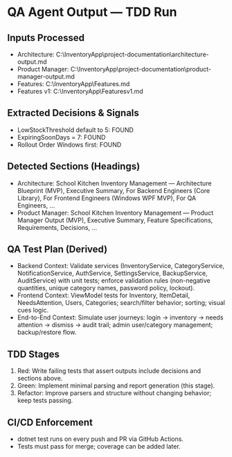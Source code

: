 # QA Agent Output — TDD Run

## Inputs Processed
- Architecture: C:\InventoryApp\project-documentation\architecture-output.md
- Product Manager: C:\InventoryApp\project-documentation\product-manager-output.md
- Features: C:\InventoryApp\Features.md
- Features v1: C:\InventoryApp\Featuresv1.md

## Extracted Decisions & Signals
- LowStockThreshold default to 5: FOUND
- ExpiringSoonDays = 7: FOUND
- Rollout Order Windows first: FOUND

## Detected Sections (Headings)
- Architecture: School Kitchen Inventory Management — Architecture Blueprint (MVP), Executive Summary, For Backend Engineers (Core Library), For Frontend Engineers (Windows WPF MVP), For QA Engineers, ...
- Product Manager: School Kitchen Inventory Management — Product Manager Output (MVP), Executive Summary, Feature Specifications, Requirements, Decisions, ...

## QA Test Plan (Derived)
- Backend Context: Validate services (InventoryService, CategoryService, NotificationService, AuthService, SettingsService, BackupService, AuditService) with unit tests; enforce validation rules (non-negative quantities, unique category names, password policy, lockout).
- Frontend Context: ViewModel tests for Inventory, ItemDetail, NeedsAttention, Users, Categories; search/filter behavior; sorting; visual cues logic.
- End-to-End Context: Simulate user journeys: login -> inventory -> needs attention -> dismiss -> audit trail; admin user/category management; backup/restore flow.

## TDD Stages
1. Red: Write failing tests that assert outputs include decisions and sections above.
2. Green: Implement minimal parsing and report generation (this stage).
3. Refactor: Improve parsers and structure without changing behavior; keep tests passing.

## CI/CD Enforcement
- dotnet test runs on every push and PR via GitHub Actions.
- Tests must pass for merge; coverage can be added later.
